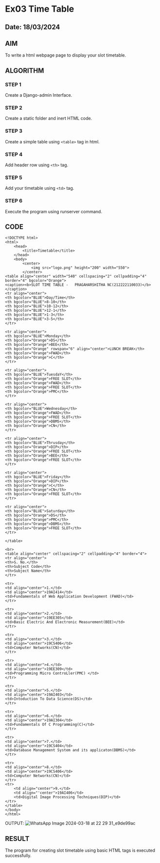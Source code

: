 # Ex03 Time Table
## Date: 18/03/2024

## AIM
To write a html webpage page to display your slot timetable.

## ALGORITHM
### STEP 1
Create a Django-admin Interface.

### STEP 2
Create a static folder and inert HTML code.

### STEP 3
Create a simple table using ```<table>``` tag in html.

### STEP 4
Add header row using ```<th>``` tag.

### STEP 5
Add your timetable using ```<td>``` tag.

### STEP 6
Execute the program using runserver command.

## CODE
```
<!DOCTYPE html>
<html>
    <head>
        <title>Timetable</title>
    </head>
    <body>
        <center>
            <img src="logo.png" height="200" width="550">
        </center>
<table align="center" width="540" cellspacing="2" cellpadding="4" border="4" bgcolor="Orange">
<caption><b>SLOT TIME TABLE -   PRAGAHARSHITHA NC(212222110033)</b></caption>
<tr align="center">
<th bgcolor="BLUE">Day/Time</th>
<th bgcolor="BLUE">8-10</th>
<th bgcolor="BLUE">10-12</th>
<th bgcolor="BLUE">12-1</th>
<th bgcolor="BLUE">1-3</th>
<th bgcolor="BLUE">3-5</th>
</tr>

<tr align="center">
<th bgcolor="BLUE">Monday</th>
<th bgcolor="Orange">DS</th>
<th bgcolor="Orange">BEE</th>
<th bgcolor="Orange" rowspan="6" align="center">LUNCH BREAK</th>
<th bgcolor="Orange">FWAD</th>
<th bgcolor="Orange">C</th>
</tr>

<tr align="center">
<th bgcolor="BLUE">TuesdaY</th>
<th bgcolor="Orange">FREE SLOT</th>
<th bgcolor="Orange">FWAD</th>
<th bgcolor="Orange">FREE SLOT</th>
<th bgcolor="Orange">PMC</th>
</tr>

<tr align="center">
<th bgcolor="BLUE">Wednesday</th>
<th bgcolor="Orange">FWAD</th>
<th bgcolor="Orange">FREE SLOT</th>
<th bgcolor="Orange">DBMS</th>
<th bgcolor="Orange">CN</th>
</tr>

<tr align="center">
<th bgcolor="BLUE">Thrusday</th>
<th bgcolor="Orange">DIP</th>
<th bgcolor="Orange">FREE SLOT</th>
<th bgcolor="Orange">BEE</th>
<th bgcolor="Orange">FREE SLOT</th>
</tr>

<tr align="center">
<th bgcolor="BLUE">Friday</th>
<th bgcolor="Orange">DIP</th>
<th bgcolor="Orange">C</th>
<th bgcolor="Orange">CN</th>
<th bgcolor="Orange">FREE SLOT</th>
</tr>

<tr align="center">
<th bgcolor="BLUE">Saturday</th>
<th bgcolor="Orange">DS</th>
<th bgcolor="Orange">PMC</th>
<th bgcolor="Orange">DBMS</th>
<th bgcolor="Orange">FREE SLOT</th>
</tr>

</table>

<br>
<table align="center" cellspacing="2" cellpadding="4" border="4">
<tr align="center">
<th>S. No.</th>
<th>Subject Code</th>
<th>Subject Name</th>
</tr>

<tr>
<td align="center">1.</td>
<td align="center">19AI414</td>
<td>Fundamentals of Web Application Development (FWAD)</td>
</tr>

<tr>
<td align="center">2.</td>
<td align="center">19EE305</td>
<td>Basic Electric And Electronic Measurement(BEE)</td>
</tr>

<tr>
<td align="center">3.</td>
<td align="center">19CS406</td>
<td>Computer Networks(CN)</td>
</tr>

<tr>
<td align="center">4.</td>
<td align="center">19EE309</td>
<td>Programming Micro ControLler(PMC) </td>
</tr>

<tr>
<td align="center">5.</td>
<td align="center">19AI403</td>
<td>Intoduction To Data Science(DS)</td>
</tr>

<tr>
<td align="center">6.</td>
<td align="center">19AI304</td>
<td>Fundamentals Of C Programming(C)</td>
</tr>

<tr>
<td align="center">7.</td>
<td align="center">19CS404</td>
<td>Database Management System and its applicaton(DBMS)</td>
</tr>

<tr>
<td align="center">8.</td>
<td align="center">19CS406</td>
<td>Computer Networks(CN)</td>
</tr>
<tr>
    <td align="center">9.</td>
    <td align="'center">19AI406</td>
    <td>Digital Image Processing Techniques(DIP)</td>
</tr>
</table>
</body>
</html>
```
OUTPUT:
![WhatsApp Image 2024-03-18 at 22 29 31_e9de99ac](https://github.com/pragachellapillai/slot/assets/148254952/69dd11b3-8126-4af8-8525-7ebe21cdf2b6)

## RESULT
The program for creating slot timetable using basic HTML tags is executed successfully.

